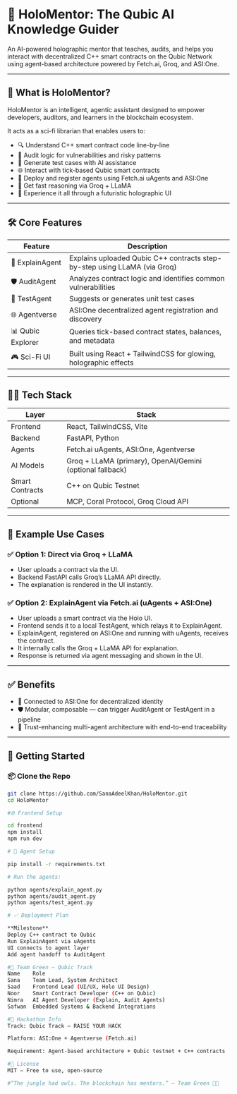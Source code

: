 # 🧠 HoloMentor: The Qubic AI Knowledge Guider

An AI-powered holographic mentor that teaches, audits, and helps you interact with decentralized C++ smart contracts on the Qubic Network using agent-based architecture powered by Fetch.ai, Groq, and ASI:One.

---

## 🌟 What is HoloMentor?

HoloMentor is an intelligent, agentic assistant designed to empower developers, auditors, and learners in the blockchain ecosystem.

It acts as a sci-fi librarian that enables users to:

- 🔍 Understand C++ smart contract code line-by-line  
- 🔐 Audit logic for vulnerabilities and risky patterns  
- 🧪 Generate test cases with AI assistance  
- 🌐 Interact with tick-based Qubic smart contracts  
- 🤖 Deploy and register agents using Fetch.ai uAgents and ASI:One  
- 🧬 Get fast reasoning via Groq + LLaMA  
- 🪩 Experience it all through a futuristic holographic UI  

---

## 🛠️ Core Features

| Feature         | Description                                                                 |
|----------------|-----------------------------------------------------------------------------|
| 🧠 ExplainAgent | Explains uploaded Qubic C++ contracts step-by-step using LLaMA (via Groq)   |
| 🛡️ AuditAgent   | Analyzes contract logic and identifies common vulnerabilities               |
| 🧪 TestAgent    | Suggests or generates unit test cases                                       |
| 🌐 Agentverse   | ASI:One decentralized agent registration and discovery                      |
| 📊 Qubic Explorer | Queries tick-based contract states, balances, and metadata                |
| 🎮 Sci-Fi UI    | Built using React + TailwindCSS for glowing, holographic effects            |

---

## 👨‍💻 Tech Stack

| Layer       | Stack                                                                         |
|-------------|-------------------------------------------------------------------------------|
| Frontend    | React, TailwindCSS, Vite                                                      |
| Backend     | FastAPI, Python                                                               |
| Agents      | Fetch.ai uAgents, ASI:One, Agentverse                                         |
| AI Models   | Groq + LLaMA (primary), OpenAI/Gemini (optional fallback)                     |
| Smart Contracts | C++ on Qubic Testnet                                                      |
| Optional    | MCP, Coral Protocol, Groq Cloud API                                           |

---

## 🧠 Example Use Cases

### ✅ Option 1: Direct via Groq + LLaMA

- User uploads a contract via the UI.  
- Backend FastAPI calls Groq’s LLaMA API directly.  
- The explanation is rendered in the UI instantly.

### ✅ Option 2: ExplainAgent via Fetch.ai (uAgents + ASI:One)

- User uploads a smart contract via the Holo UI.  
- Frontend sends it to a local TestAgent, which relays it to ExplainAgent.  
- ExplainAgent, registered on ASI:One and running with uAgents, receives the contract.  
- It internally calls the Groq + LLaMA API for explanation.  
- Response is returned via agent messaging and shown in the UI.

---

## ✅ Benefits

- 🔗 Connected to ASI:One for decentralized identity  
- 🛡️ Modular, composable — can trigger AuditAgent or TestAgent in a pipeline  
- 🤖 Trust-enhancing multi-agent architecture with end-to-end traceability  

---

## 🚀 Getting Started

### 📦 Clone the Repo

```bash
git clone https://github.com/SanaAdeelKhan/HoloMentor.git
cd HoloMentor

#🌐 Frontend Setup

cd frontend
npm install
npm run dev

# 🧠 Agent Setup

pip install -r requirements.txt

# Run the agents:

python agents/explain_agent.py
python agents/audit_agent.py
python agents/test_agent.py

# ✅ Deployment Plan

**Milestone**	
Deploy C++ contract to Qubic	
Run ExplainAgent via uAgents	
UI connects to agent layer	
Add agent handoff to AuditAgent	

#👥 Team Green – Qubic Track
Name	Role
Sana	Team Lead, System Architect
Saad	Frontend Lead (UI/UX, Holo UI Design)
Noor	Smart Contract Developer (C++ on Qubic)
Nimra	AI Agent Developer (Explain, Audit Agents)
Safwan	Embedded Systems & Backend Integrations

#🏁 Hackathon Info
Track: Qubic Track — RAISE YOUR HACK

Platform: ASI:One + Agentverse (Fetch.ai)

Requirement: Agent-based architecture + Qubic testnet + C++ contracts

#📄 License
MIT — Free to use, open-source

#“The jungle had owls. The blockchain has mentors.” — Team Green 🦉🌐